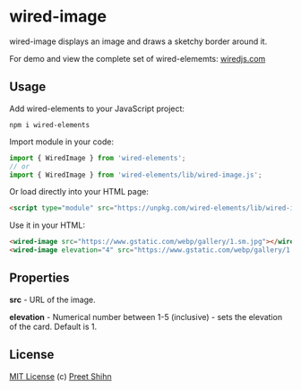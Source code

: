 # wired-image

wired-image displays an image and draws a sketchy border around it. 

For demo and view the complete set of wired-elememts: [wiredjs.com](http://wiredjs.com/)

## Usage

Add wired-elements to your JavaScript project:
```
npm i wired-elements
```

Import module in your code:

```javascript
import { WiredImage } from 'wired-elements';
// or
import { WiredImage } from 'wired-elements/lib/wired-image.js';
```

Or load directly into your HTML page:
```html
<script type="module" src="https://unpkg.com/wired-elements/lib/wired-image.js"></script>
```

Use it in your HTML:
```html
<wired-image src="https://www.gstatic.com/webp/gallery/1.sm.jpg"></wired-image>
<wired-image elevation="4" src="https://www.gstatic.com/webp/gallery/1.sm.jpg"></wired-image>
```

## Properties

**src** - URL of the image.

**elevation** - Numerical number between 1-5 (inclusive) - sets the elevation of the card. Default is 1.

## License
[MIT License](https://github.com/rough-stuff/wired-elements/blob/master/LICENSE) (c) [Preet Shihn](https://twitter.com/preetster)